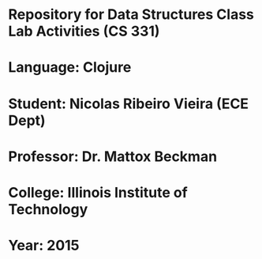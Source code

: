# Repository for Data Structures Class Lab Activities (CS 331)
# Language: Clojure
# Student: Nicolas Ribeiro Vieira (ECE Dept)
# Professor: Dr. Mattox Beckman
# College: Illinois Institute of Technology
# Year: 2015